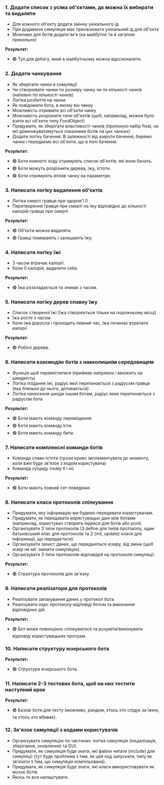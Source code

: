 ### 1. Додати список з усіма об'єктами, дк можна їх вибирати та видаляти
- Для кожного об'єкту додати змінну унікального ід
- При додаванні симуляція має присвоювати унікальний ід для об'єкта
- Можливо для ботів додати ім'я (на майбутнє та й загалом прикольно)

**Результат:**
- 🟢 Тул для дебагу, який в майбутньому можна вдосконалити.

### 2. Додати чанкування
- Як зберігати чанки в симуляції
- Чи створювати чанки по розміру чанку чи по кількості чанків (напевно по кількості чанків)
- Логіка розбиття на чанки
- Як повідомити бота, в якому він чанку
- Можливість отримати всі об'єкти чанку
- Можливість розрізнити типи об'єктів (щоб, наприклад, можна було взяти всі об'єкти типу FoodObject)
- Придумати, як зберігати властивості чанків (пропоную набір float, на які домножуватимуться показники ботів на цих чанках)
- Додати логіку бачення. В залежності від широти бачення, беремо чанки і передаємо всі об'єкти, що в полі бачення.

**Результат:**
- 🟢 Боти кожного ходу отримують список об'єктів, які вони бачать.
- 🟢 Боти можуть розрізнити дерева, їжу, істоти.
- 🟢 Боти отримують вплив чанку на параметри.

### 3. Написати логіку видалення об'єктів
- Логіка смерті гравця при здоров'ї 0
- Перетворення гравця при смерті на їжу відповідно до кількості калорій гравця при смерті

**Результат:**
- 🟢 Об'єкти можна видаляти.
- 🟢 Гравці помирають і залишають їжу.

### 4. Написати логіку їжі
- З часом втрачає калорії.
- Коли 0 калорій, видалити себе.

**Результат:**
- 🟢 Їжа розкладається та зникає з часом.

### 5. Написати логіку дерев спавну їжу
- Список створеної їжі (їжа створюється тільки на порожньому місці)
- Їжа росте з часом
- Коли їжа доросла і проходить певний час, їжа починає втрачати калорії

**Результат:**
- 🟢 Робочі дерева.

### 6. Написати взаємодію ботів з навколишнім середовищем
- Функція щоб переміститися (приймає напрямок і множить на швидкість)
- Логіка поїдання їжі, радіус якої перетинається з радіусом гравця (яка близько до нього, дотикається)
- Логіка нанесення шкоди іншим ботам, радіус яких перетинається з радіусом бота

**Результат:**
- 🟢 Боти мають команду переміщення.
- 🟢 Боти мають команду їсти.
- 🟢 Боти мають команду бити.

### 7. Написати комплексні команди ботів
- Команда спавн істоти (трохи криво імплементувати до моменту, коли вже буде зв'язок з кодом користувача)
- Команда суїциду (чому б і ні)

**Результат:**
- 🟢 Боти мають повний сет поведінки.

### 8. Написати класи протоколів спілкування
- Придумати, яку інформацію ми будемо передавати користувачам.
- Придумати, як передавати користувацькі дані між ботами (наприклад, користувач створить індекси для ботів або ролі).
- Організувати 3 типи протоколів (3 define для типів протоколу, один батьківський клас для протоколів та 2 (init, update) класи для інформації, що передається).
- Організувати захист даних, що передаються юзеру, від зміни (щоб юзер не міг змінити симуляцію).
- Організувати 3 типи протоколів-відповідей на протоколи симуляції.

**Результат:**
- 🟢 Структура протоколів для зв'язку.

### 9. Написати реалізатори для протоколів
- Реалізувати запакування даних у протокол бота.
- Реалізувати парс протоколу-відповіді ботом та виконання відповідних дій.

**Результат:**
- 🟢 Бот може повноцінно спілкуватися та розуміти/виконувати відповіді користувацьких програм.

### 10. Написати структуру юзерського бота

**Результат:**
- 🟢 Структура юзерського бота.

### 11. Написати 2-3 тестових бота, щоб на них тестити наступний крок

**Результат:**
- 🟢 Базові боти для тесту (можливо, рандом, хтось хто слідує за їжею, та хтось хто вбиває).

### 12. Зв'язок симуляції з кодами користувачів
- Організувати симуляцію по частинах: логіка симуляція (ініціалізація, зберігання, оновлення) та GUI.
- Придумати, як симуляція буде знати, які файли читати (include) для симуляції
  (тут буде проблема з тим, як цей код запускати, типу як зв'язати з тим, що симуляція компільована).
- Придумати, як симуляція буде знати, які класи використовувати як мозок ботів.
- Якось то все налаштувати.
